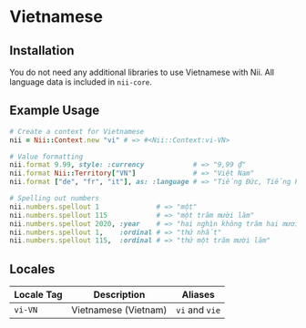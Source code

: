 <!-- This file has been generated. Source: languages/_template.md.erb -->

# Vietnamese

## Installation

You do not need any additional libraries to use Vietnamese with Nii.
All language data is included in `nii-core`.

## Example Usage

``` ruby
# Create a context for Vietnamese
nii = Nii::Context.new "vi" # => #<Nii::Context:vi-VN>

# Value formatting
nii.format 9.99, style: :currency            # => "9,99 ₫"
nii.format Nii::Territory["VN"]              # => "Việt Nam"
nii.format ["de", "fr", "it"], as: :language # => "Tiếng Đức, Tiếng Pháp và Tiếng Italy"

# Spelling out numbers
nii.numbers.spellout 1              # => "một"
nii.numbers.spellout 115            # => "một trăm mười lăm"
nii.numbers.spellout 2020, :year    # => "hai nghìn không trăm hai mươi"
nii.numbers.spellout 1,    :ordinal # => "thứ nhất"
nii.numbers.spellout 115,  :ordinal # => "thứ một trăm mười lăm"
```


## Locales

<table>
  <thead>
    <tr>
      <th>Locale Tag</th>
      <th>Description</th>
      <th>Aliases</th>
    </tr>
  </thead>
  <tbody>
    <tr>
      <td><code>vi-VN</code></td>
      <td>Vietnamese (Vietnam)</td>
      <td><code>vi</code> and <code>vie</code></td>
    </tr>
  </tbody>
</table>

